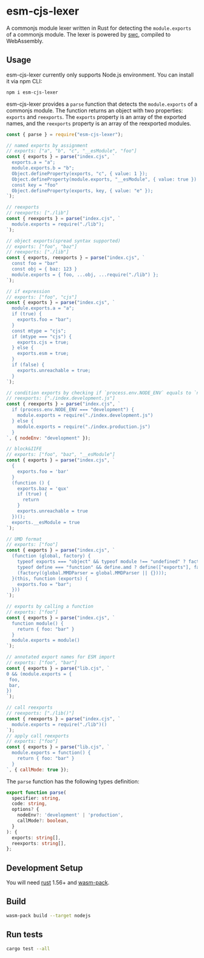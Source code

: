 # esm-cjs-lexer

A commonjs module lexer written in Rust for detecting the `module.exports` of a commonjs module. The lexer is powered by [swc](https://github.com/swc-project/swc), compiled to WebAssembly.

## Usage

esm-cjs-lexer currently only supports Node.js environment. You can install it via npm CLI:

```bash
npm i esm-cjs-lexer
```

esm-cjs-lexer provides a `parse` function that detects the `module.exports` of a commonjs module. The function returns an object with two properties: `exports` and `reexports`. The `exports` property is an array of the exported names, and the `reexports` property is an array of the reexported modules.

```js
const { parse } = require("esm-cjs-lexer");

// named exports by assignment
// exports: ["a", "b", "c", "__esModule", "foo"]
const { exports } = parse("index.cjs", `
  exports.a = "a";
  module.exports.b = "b";
  Object.defineProperty(exports, "c", { value: 1 });
  Object.defineProperty(module.exports, "__esModule", { value: true })
  const key = "foo"
  Object.defineProperty(exports, key, { value: "e" });
`);

// reexports
// reexports: ["./lib"]
const { reexports } = parse("index.cjs", `
  module.exports = require("./lib");
`);

// object exports(spread syntax supported)
// exports: ["foo", "baz"]
// reexports: ["./lib"]
const { exports, reexports } = parse("index.cjs", `
  const foo = "bar"
  const obj = { baz: 123 }
  module.exports = { foo, ...obj, ...require("./lib") };
`);

// if expression
// exports: ["foo", "cjs"]
const { exports } = parse("index.cjs", `
  module.exports.a = "a";
  if (true) {
    exports.foo = "bar";
  }
  const mtype = "cjs";
  if (mtype === "cjs") {
    exports.cjs = true;
  } else {
    exports.esm = true;
  }
  if (false) {
    exports.unreachable = true;
  }
`);

// condition exports by checking if `process.env.NODE_ENV` equals to `nodeEnv` option
// reexports: ["./index.development.js"]
const { reexports } = parse("index.cjs", `
  if (process.env.NODE_ENV === "development") {
    module.exports = require("./index.development.js")
  } else {
    module.exports = require("./index.production.js")
  }
`, { nodeEnv: "development" });

// block&IIFE
// exports: ["foo", "baz", "__esModule"]
const { exports } = parse("index.cjs", `
  {
    exports.foo = 'bar'
  }
  (function () {
    exports.baz = 'qux'
    if (true) {
      return
    }
    exports.unreachable = true
  })();
  exports.__esModule = true
`);

// UMD format
// exports: ["foo"]
const { exports } = parse("index.cjs", `
  (function (global, factory) {
    typeof exports === "object" && typeof module !== "undefined" ? factory(exports) :
    typeof define === "function" && define.amd ? define(["exports"], factory) :
    (factory((global.MMDParser = global.MMDParser || {})));
  }(this, function (exports) {
    exports.foo = "bar";
  }))
`);

// exports by calling a function
// exports: ["foo"]
const { exports } = parse("index.cjs", `
  function module() {
    return { foo: "bar" }
  }
  module.exports = module()
`);

// annotated export names for ESM import
// exports: ["foo", "bar"]
const { exports } = parse("lib.cjs", `
0 && (module.exports = {
 foo,
 bar,
})
`);

// call reexports
// reexports: ["./lib()"]
const { reexports } = parse("index.cjs", `
  module.exports = require("./lib")()
`);
// apply call reexports
// exports: ["foo"]
const { exports } = parse("lib.cjs", `
  module.exports = function() {
    return { foo: "bar" }
  }
`, { callMode: true });
```

The `parse` function has the following types definition:

```ts
export function parse(
  specifier: string,
  code: string,
  options? {
    nodeEnv?: 'development' | 'production',
    callMode?: boolean,
  }
): {
  exports: string[],
  reexports: string[],
};
```

## Development Setup

You will need [rust](https://www.rust-lang.org/tools/install) 1.56+ and [wasm-pack](https://rustwasm.github.io/wasm-pack/installer/).

## Build

```bash
wasm-pack build --target nodejs
```

## Run tests

```bash
cargo test --all
```
